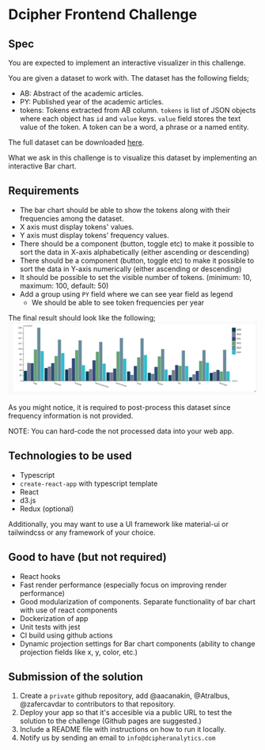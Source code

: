 # Dcipher Frontend Challenge

## Spec

You are expected to implement an interactive visualizer in this challenge.

You are given a dataset to work with. The dataset has the following fields;

- AB: Abstract of the academic articles.
- PY: Published year of the academic articles.
- tokens: Tokens extracted from AB column. `tokens` is list of JSON objects where each object has `id` and `value` keys. `value` field stores the text value of the token. A token can be a word, a phrase or a named entity.

The full dataset can be downloaded [here](articles.json).

What we ask in this challenge is to visualize this dataset by implementing an interactive Bar chart.

## Requirements

- The bar chart should be able to show the tokens along with their frequencies among the dataset.
- X axis must display tokens' values.
- Y axis must display tokens' frequency values.
- There should be a component (button, toggle etc) to make it possible to sort the data in X-axis alphabetically (either ascending or descending)
- There should be a component (button, toggle etc) to make it possible to sort the data in Y-axis numerically (either ascending or descending)
- It should be possible to set the visible number of tokens. (minimum: 10, maximum: 100, default: 50)
- Add a group using `PY` field where we can see year field as legend
  - We should be able to see token frequencies per year

The final result should look like the following;
![Bar](bar.png)

As you might notice, it is required to post-process this dataset since frequency information is not provided.

NOTE: You can hard-code the not processed data into your web app.

## Technologies to be used

- Typescript
- `create-react-app` with typescript template
- React
- d3.js
- Redux (optional)

Additionally, you may want to use a UI framework like material-ui or tailwindcss or any framework of your choice.

## Good to have (but not required)

- React hooks
- Fast render performance (especially focus on improving render performance)
- Good modularization of components. Separate functionality of bar chart with use of react components
- Dockerization of app
- Unit tests with jest
- CI build using github actions
- Dynamic projection settings for Bar chart components (ability to change projection fields like x, y, color, etc.)

## Submission of the solution

1. Create a `private` github repository, add @aacanakin, @Atralbus, @zafercavdar to contributors to that repository.
2. Deploy your app so that it's accesible via a public URL to test the solution to the challenge (Github pages are suggested.)
3. Include a README file with instructions on how to run it locally.
4. Notify us by sending an email to `info@dcipheranalytics.com`

